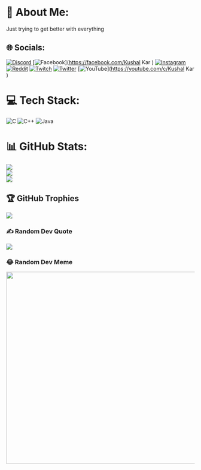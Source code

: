 # 💫 About Me:
Just trying to get better with everything <br>


## 🌐 Socials:
[![Discord](https://img.shields.io/badge/Discord-%237289DA.svg?logo=discord&logoColor=white)](htttps://discord.gg/315880454148325376) [![Facebook](https://img.shields.io/badge/Facebook-%231877F2.svg?logo=Facebook&logoColor=white)](https://facebook.com/Kushal Kar ) [![Instagram](https://img.shields.io/badge/Instagram-%23E4405F.svg?logo=Instagram&logoColor=white)](https://instagram.com/kushal_kar) [![Reddit](https://img.shields.io/badge/Reddit-%23FF4500.svg?logo=Reddit&logoColor=white)](https://reddit.com/user/Kushal_Kar) [![Twitch](https://img.shields.io/badge/Twitch-%239146FF.svg?logo=Twitch&logoColor=white)](https://twitch.tv/kushalkar) [![Twitter](https://img.shields.io/badge/Twitter-%231DA1F2.svg?logo=Twitter&logoColor=white)](https://twitter.com/KUSHALKAR_) [![YouTube](https://img.shields.io/badge/YouTube-%23FF0000.svg?logo=YouTube&logoColor=white)](https://youtube.com/c/Kushal Kar ) 

# 💻 Tech Stack:
![C](https://img.shields.io/badge/c-%2300599C.svg?style=for-the-badge&logo=c&logoColor=white) ![C++](https://img.shields.io/badge/c++-%2300599C.svg?style=for-the-badge&logo=c%2B%2B&logoColor=white) ![Java](https://img.shields.io/badge/java-%23ED8B00.svg?style=for-the-badge&logo=java&logoColor=white)
# 📊 GitHub Stats:
![](https://github-readme-stats.vercel.app/api?username=Kushalkar&theme=react&hide_border=false&include_all_commits=false&count_private=false)<br/>
![](https://github-readme-streak-stats.herokuapp.com/?user=Kushalkar&theme=react&hide_border=false)<br/>
![](https://github-readme-stats.vercel.app/api/top-langs/?username=Kushalkar&theme=react&hide_border=false&include_all_commits=false&count_private=false&layout=compact)

## 🏆 GitHub Trophies
![](https://github-profile-trophy.vercel.app/?username=Kushalkar&theme=nord&no-frame=false&no-bg=true&margin-w=4)

### ✍️ Random Dev Quote
![](https://quotes-github-readme.vercel.app/api?type=vetical&theme=tokyonight)

### 😂 Random Dev Meme
<img src="https://random-memer.herokuapp.com/" width="512px"/>

<!-- Proudly created with GPRM ( https://gprm.itsvg.in ) -->
